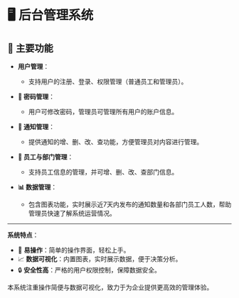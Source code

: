 # 🖥️ 后台管理系统



## 🌟 主要功能

- **用户管理**：
    - 支持用户的注册、登录、权限管理（普通员工和管理员）。

- **🔑 密码管理**：
    - 用户可修改密码，管理员可管理所有用户的账户信息。

- **📝 通知管理**：
    - 提供通知的增、删、改、查功能，方便管理员对内容进行管理。

- **👥 员工与部门管理**：
    - 支持员工信息的管理，并可增、删、改、查部门信息。

- **📊 数据管理**：
    - 包含图表功能，实时展示近7天内发布的通知数量和各部门员工人数，帮助管理员快速了解系统运营情况。

---

**系统特点**：
- 💼 **易操作**：简单的操作界面，轻松上手。
- 📈 **数据可视化**：内置图表，实时展示数据，便于决策分析。
- 🔒 **安全性高**：严格的用户权限控制，保障数据安全。

本系统注重操作简便与数据可视化，致力于为企业提供更高效的管理体验。

  